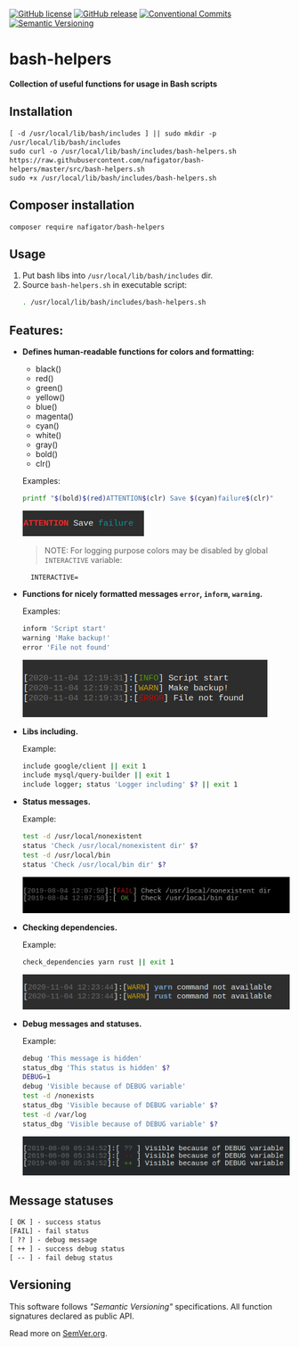 [![GitHub license][License img]][License src] [![GitHub release][Release img]][Release src] [![Conventional Commits][Conventional commits badge]][Conventional commits src] [![Semantic Versioning][Versioning img]][Versioning src]
# bash-helpers
**Collection of useful functions for usage in Bash scripts**

## Installation

	[ -d /usr/local/lib/bash/includes ] || sudo mkdir -p /usr/local/lib/bash/includes
	sudo curl -o /usr/local/lib/bash/includes/bash-helpers.sh https://raw.githubusercontent.com/nafigator/bash-helpers/master/src/bash-helpers.sh
	sudo +x /usr/local/lib/bash/includes/bash-helpers.sh

## Composer installation

	composer require nafigator/bash-helpers

## Usage
1. Put bash libs into `/usr/local/lib/bash/includes` dir.
2. Source `bash-helpers.sh` in executable script:
	```bash
	. /usr/local/lib/bash/includes/bash-helpers.sh
	```
## Features:
* **Defines human-readable functions for colors and formatting:**
	- black()
	- red()
	- green()
	- yellow()
	- blue()
	- magenta()
	- cyan()
	- white()
	- gray()
	- bold()
	- clr()

	Examples:
	```bash
	printf "$(bold)$(red)ATTENTION$(clr) Save $(cyan)failure$(clr)"
	```
	![Colors definition][Colors definition img]
	> NOTE: For logging purpose colors may be disabled by global `INTERACTIVE` variable:
    
        INTERACTIVE=
* **Functions for nicely formatted messages `error`, `inform`, `warning`.**

	Examples:
	```bash
	inform 'Script start'
	warning 'Make backup!'
	error 'File not found'
	```
	![Messages formatting][Messages formatting img]
* **Libs including.**

	Example:
	```bash
	include google/client || exit 1
	include mysql/query-builder || exit 1
	include logger; status 'Logger including' $? || exit 1
	```
* **Status messages.**

	Example:
	```bash
	test -d /usr/local/nonexistent
	status 'Check /usr/local/nonexistent dir' $?
	test -d /usr/local/bin
	status 'Check /usr/local/bin dir' $?
	```
	![Status messages][Status messages img]
* **Checking dependencies.**

	Example:
	```bash
	check_dependencies yarn rust || exit 1
	```
	![Check dependencies][Check dependencies img]
* **Debug messages and statuses.**

	Example:
	```bash
	debug 'This message is hidden'
	status_dbg 'This status is hidden' $?
	DEBUG=1
	debug 'Visible because of DEBUG variable'
	test -d /nonexists
	status_dbg 'Visible because of DEBUG variable' $?
	test -d /var/log
	status_dbg 'Visible because of DEBUG variable' $?
	```
	![Debug messages][Debug messages img]

## Message statuses

	[ OK ] - success status
	[FAIL] - fail status
	[ ?? ] - debug message
	[ ++ ] - success debug status
	[ -- ] - fail debug status

## Versioning
This software follows *"Semantic Versioning"* specifications. All function signatures declared as public API.

Read more on [SemVer.org](http://semver.org).

[Conventional commits src]: https://conventionalcommits.org
[Conventional commits badge]: https://img.shields.io/badge/Conventional%20Commits-1.0.0-yellow.svg
[Release img]: https://img.shields.io/badge/release-1.0.1-orange.svg
[Release src]: https://github.com/nafigator/bash-helpers
[License img]: https://img.shields.io/badge/license-MIT-brightgreen.svg
[License src]: https://tldrlegal.com/license/mit-license
[Versioning img]: https://img.shields.io/badge/Semantic%20Versioning-2.0.0-brightgreen.svg
[Versioning src]: https://semver.org
[Colors definition img]: https://raw.githubusercontent.com/nafigator/bash-helpers/master/.images/colors-definition.jpg
[Messages formatting img]: https://raw.githubusercontent.com/nafigator/bash-helpers/master/.images/messages-formatting.jpg
[Status messages img]: https://raw.githubusercontent.com/nafigator/bash-helpers/master/.images/status-messages.jpg
[Check dependencies img]: https://raw.githubusercontent.com/nafigator/bash-helpers/master/.images/check-dependencies.jpg
[Debug messages img]: https://raw.githubusercontent.com/nafigator/bash-helpers/master/.images/debug-messages.jpg
